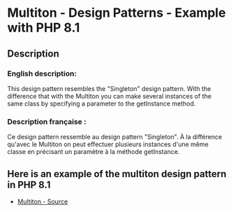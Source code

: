 # Multiton - Design Patterns - Example with PHP 8.1


## Description

### English description:

This design pattern resembles the "Singleton" design pattern.
With the difference that with the Multiton you can make several instances of the same class by specifying a parameter to the getInstance method.

### Description française :

Ce design pattern ressemble au design pattern "Singleton".
À la différence qu'avec le Multiton on peut effectuer plusieurs instances d'une même classe en précisant un paramètre à la méthode getInstance.


## Here is an example of the multiton design pattern in PHP 8.1

* [Multiton - Source](https://github.com/dev-and-web/design-patterns-php/blob/master/src/multiton/index.php)
